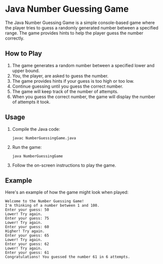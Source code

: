 



# Java Number Guessing Game

The Java Number Guessing Game is a simple console-based game where the player tries to guess a randomly generated number between a specified range. The game provides hints to help the player guess the number correctly.

## How to Play

1. The game generates a random number between a specified lower and upper bound.
2. You, the player, are asked to guess the number.
3. The game provides hints if your guess is too high or too low.
4. Continue guessing until you guess the correct number.
5. The game will keep track of the number of attempts.
6. When you guess the correct number, the game will display the number of attempts it took.

## Usage

1. Compile the Java code:
   ```shell
   javac NumberGuessingGame.java
   ```

2. Run the game:
   ```shell
   java NumberGuessingGame
   ```

3. Follow the on-screen instructions to play the game.

## Example

Here's an example of how the game might look when played:

```
Welcome to the Number Guessing Game!
I'm thinking of a number between 1 and 100.
Enter your guess: 50
Lower! Try again.
Enter your guess: 75
Lower! Try again.
Enter your guess: 60
Higher! Try again.
Enter your guess: 65
Lower! Try again.
Enter your guess: 62
Lower! Try again.
Enter your guess: 61
Congratulations! You guessed the number 61 in 6 attempts.
```

